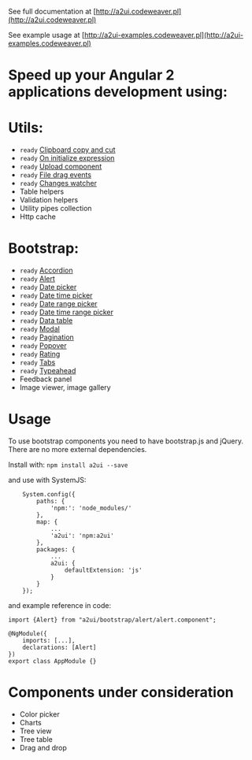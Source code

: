 See full documentation at [http://a2ui.codeweaver.pl](http://a2ui.codeweaver.pl)

See example usage at [http://a2ui-examples.codeweaver.pl](http://a2ui-examples.codeweaver.pl)

# Speed up your Angular 2 applications development using:

# Utils:
* `ready` [Clipboard copy and cut](http://a2ui.codeweaver.pl/utils/copy-and-cut)
* `ready` [On initialize expression](http://a2ui.codeweaver.pl/utils/on-init)
* `ready` [Upload component](http://a2ui.codeweaver.pl/utils/upload)
* `ready` [File drag events](http://a2ui.codeweaver.pl/utils/file-drag-events)
* `ready` [Changes watcher](http://a2ui.codeweaver.pl/utils/watcher)
* Table helpers
* Validation helpers
* Utility pipes collection
* Http cache

# Bootstrap:
* `ready` [Accordion](http://a2ui.codeweaver.pl/bootstrap/accordion)
* `ready` [Alert](http://a2ui.codeweaver.pl/bootstrap/alert)
* `ready` [Date picker](http://a2ui.codeweaver.pl/bootstrap/date-picker)
* `ready` [Date time picker](http://a2ui.codeweaver.pl/bootstrap/date-time-picker)
* `ready` [Date range picker](http://a2ui.codeweaver.pl/bootstrap/date-range-picker)
* `ready` [Date time range picker](http://a2ui.codeweaver.pl/bootstrap/date-time-range-picker)
* `ready` [Data table](http://a2ui.codeweaver.pl/bootstrap/data-table)
* `ready` [Modal](http://a2ui.codeweaver.pl/bootstrap/modal)
* `ready` [Pagination](http://a2ui.codeweaver.pl/bootstrap/pagination)
* `ready` [Popover](http://a2ui.codeweaver.pl/bootstrap/popover)
* `ready` [Rating](http://a2ui.codeweaver.pl/bootstrap/rating)
* `ready` [Tabs](http://a2ui.codeweaver.pl/bootstrap/tabs)
* `ready` [Typeahead](http://a2ui.codeweaver.pl/bootstrap/typeahead)
* Feedback panel
* Image viewer, image gallery


# Usage
To use bootstrap components you need to have bootstrap.js and jQuery.
There are no more external dependencies.

Install with: `npm install a2ui --save`

and use with SystemJS:

```
    System.config({
        paths: {
            'npm:': 'node_modules/'
        },
        map: {
            ...
            'a2ui': 'npm:a2ui'
        },
        packages: {
            ...
            a2ui: {
                defaultExtension: 'js'
            }
        }
    });
```

and example reference in code:

```
import {Alert} from "a2ui/bootstrap/alert/alert.component";

@NgModule({
    imports: [...],
    declarations: [Alert]
})
export class AppModule {}

```

# Components under consideration

* Color picker
* Charts
* Tree view
* Tree table
* Drag and drop